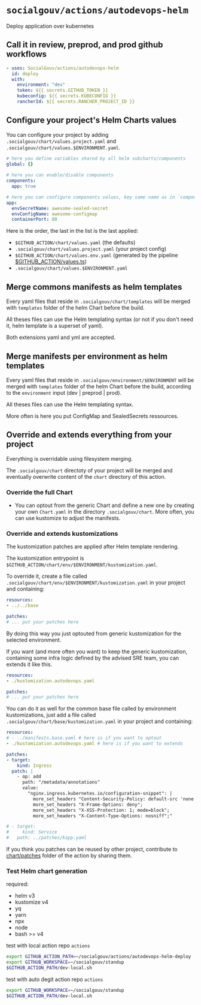 # `socialgouv/actions/autodevops-helm`
Deploy application over kubernetes

## Call it in review, preprod, and prod github workflows

```yaml
- uses: SocialGouv/actions/autodevops-helm
  id: deploy
  with:
    environment: "dev"
    token: ${{ secrets.GITHUB_TOKEN }}
    kubeconfig: ${{ secrets.KUBECONFIG }}
    rancherId: ${{ secrets.RANCHER_PROJECT_ID }}
```

## Configure your project's Helm Charts values
You can configure your project by adding `.socialgouv/chart/values.project.yaml` and `.socialgouv/chart/values.$ENVIRONMENT.yaml`.
```yaml
# here you define variables shared by all helm subcharts/components
global: {}
  
# here you can enable/disable components
components:
  app: true

# here you can configure components values, key same name as in `components` sections
app:
  envSecretName: awesome-sealed-secret
  envConfigName: awesome-configmap
  containerPort: 80
```
Here is the order, the last in the list is the last applied:
- `$GITHUB_ACTION/chart/values.yaml` (the defaults)
- `.socialgouv/chart/values.project.yaml` (your project config)
- `$GITHUB_ACTION/chart/values.env.yaml` (generated by the pipeline [$GITHUB_ACTION/values.ts](values.ts))
- `.socialgouv/chart/values.$ENVIRONMENT.yaml`

## Merge commons manifests as helm templates
Every yaml files that reside in `.socialgouv/chart/templates` will be merged with `templates` folder of the helm Chart before the build.

All theses files can use the Helm templating syntax (or not if you don't need it, helm template is a superset of yaml).

Both extensions yaml and yml are accepted.

## Merge manifests per environment as helm templates
Every yaml files that reside in `.socialgouv/environment/$ENVIRONMENT` will be merged with `templates` folder of the helm Chart before the build, according to the `environment` input (dev | preprod | prod).

All theses files can use the Helm templating syntax.

More often is here you put ConfigMap and SealedSecrets ressources.

## Override and extends everything from your project
Everything is overridable using filesystem merging.

The `.socialgouv/chart` directoty of your project will be merged and eventually overwrite content of the `chart` directory of this action.

### Override the full Chart
- You can optout from the generic Chart and define a new one by creating your own `Chart.yaml` in the directory `.socialgouv/chart`. More often, you can use kustomize to adjust the manifests.

### Override and extends kustomizations
The kustomization patches are applied after Helm template rendering.

The kustomization entrypoint is `$GITHUB_ACTION/chart/env/$ENVIRONMENT/kustomization.yaml`.

To override it, create a file called `.socialgouv/chart/env/$ENVIRONMENT/kustomization.yaml` in your project and containing:
```yaml
resources:
- ../../base

patches:
# ... put your patches here
```
By doing this way you just optouted from generic kustomization for the selected environment.

If you want (and more often you want) to keep the generic kustomization, containing some infra logic defined by the advised SRE team, you can extends it like this.
```yaml
resources:
- ./kustomization.autodevops.yaml

patches:
# ... put your patches here
```

You can do it as well for the common base file called by environment kustomizations, just add a file called `.socialgouv/chart/base/kustomization.yaml` in your project and containing:
```yaml
resources:
# - ../manifests.base.yaml # here is if you want to optout
- ./kustomization.autodevops.yaml # here is if you want to extends

patches:
- target:
    kind: Ingress
  patch: |
    - op: add
      path: "/metadata/annotations"
      value:
        "nginx.ingress.kubernetes.io/configuration-snippet": |
          more_set_headers "Content-Security-Policy: default-src 'none'; connect-src 'self' https://*.gouv.fr; font-src 'self'; img-src 'self'; prefetch-src 'self' https://*.gouv.fr; script-src 'self' https://*.gouv.fr; frame-src 'self' https://*.gouv.fr; style-src 'self' 'unsafe-inline'";
          more_set_headers "X-Frame-Options: deny";
          more_set_headers "X-XSS-Protection: 1; mode=block";
          more_set_headers "X-Content-Type-Options: nosniff";"

# - target:
#     kind: Service
#   path: ../patches/kapp.yaml
```

If you think you patches can be reused by other project, contribute to [chart/patches](chart/patches) folder of the action by sharing them.

### Test Helm chart generation
required:
- helm v3
- kustomize v4
- yq
- yarn
- npx
- node
- bash >= v4

test with local action repo `actions`
```sh
export GITHUB_ACTION_PATH=~/socialgouv/actions/autodevops-helm-deploy
export GITHUB_WORKSPACE=~/socialgouv/standup
$GITHUB_ACTION_PATH/dev-local.sh
```

test with auto degit action repo `actions`
```sh
export GITHUB_WORKSPACE=~/socialgouv/standup
$GITHUB_ACTION_PATH/dev-local.sh
```
